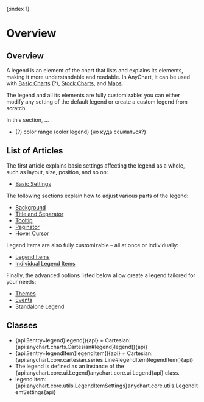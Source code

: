 {:index 1}
# Overview

## Overview

A legend is an element of the chart that lists and explains its elements, making it more understandable and readable. In AnyChart, it can be used with [Basic Charts](../../Basic_Charts/General_Settings#legend) (?), [Stock Charts](../../Stock_Charts/Legend), and [Maps](../../Maps/Legend).

The legend and all its elements are fully customizable: you can either modify any setting of the default legend or create a custom legend from scratch.

In this section, ...

* (?) color range (color legend) (но куда ссылаться?)

## List of Articles

The first article explains basic settings affecting the legend as a whole, such as layout, size, position, and so on:

* [Basic Settings](Basic_Settings)

The following sections explain how to adjust various parts of the legend:

* [Background](Background)
* [Title and Separator](Title_and_Separator)
* [Tooltip](Tooltip)
* [Paginator](Paginator)
* [Hover Cursor](Hover_Cursor)

Legend items are also fully customizable – all at once or individually:

* [Legend Items](Legend_Items)
* [Individual Legend Items](Individual_Legend_Items)

Finally, the advanced options listed below allow create a legend tailored for your needs:

* [Themes](Themes)
* [Events](Events)
* [Standalone Legend](Standalone_Legend)

## Classes

* {api:?entry=legend}legend(){api} + Cartesian: {api:anychart.charts.Cartesian#legend}legend(){api}
* {api:?entry=legendItem}legendItem(){api} + Cartesian: {api:anychart.core.cartesian.series.Line#legendItem}legendItem(){api}
* The legend is defined as an instance of the {api:anychart.core.ui.Legend}anychart.core.ui.Legend{api} class.
* legend item: {api:anychart.core.utils.LegendItemSettings}anychart.core.utils.LegendItemSettings{api}